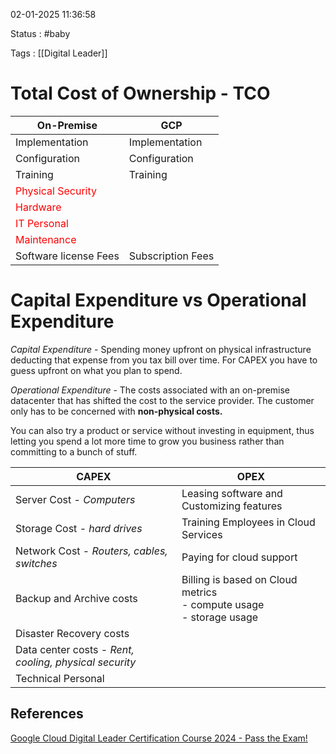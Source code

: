 02-01-2025 11:36:58

Status : #baby 

Tags : [[Digital Leader]]

# Total Cost of Ownership - TCO

| **On-Premise**                                   | **GCP**           |
| ------------------------------------------------ | ----------------- |
| Implementation                                   | Implementation    |
| Configuration                                    | Configuration     |
| Training                                         | Training          |
| <span style="color:red">Physical Security</span> |                   |
| <span style="color:red">Hardware</span>          |                   |
| <span style="color:red">IT Personal</span>       |                   |
| <span style="color:red">Maintenance</span>       |                   |
| Software license Fees                            | Subscription Fees |

# Capital Expenditure vs Operational Expenditure

*Capital Expenditure* - Spending money upfront on physical infrastructure deducting that expense from you tax bill over time. For CAPEX you have to guess upfront on what you plan to spend.

*Operational Expenditure* - The costs associated with an on-premise datacenter that has shifted the cost to the service provider. The customer only has to be concerned with **non-physical costs.**

You can also try a product or service without investing in equipment, thus letting you spend a lot more time to grow you business rather than committing to a bunch of stuff. 

| **CAPEX**                                              | **OPEX**                                                                  |
| ------------------------------------------------------ | ------------------------------------------------------------------------- |
| Server Cost - *Computers*                              | Leasing software and Customizing features                                 |
| Storage Cost - *hard drives*                           | Training Employees in Cloud Services                                      |
| Network Cost - *Routers, cables, switches*             | Paying for cloud support                                                  |
| Backup and Archive costs                               | Billing is based on Cloud metrics<br> - compute usage<br> - storage usage |
| Disaster Recovery costs                                |                                                                           |
| Data center costs - *Rent, cooling, physical security* |                                                                           |
| Technical Personal                                     |                                                                           |
## References

[Google Cloud Digital Leader Certification Course 2024 - Pass the Exam!](https://youtu.be/cbcd6-m8sHg?si=F1ONVOGU7Ui_jHOl)

